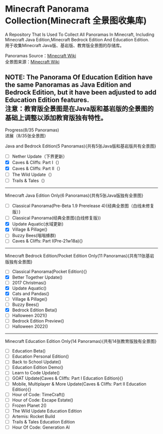 # Minecraft Panorama Collection(Minecraft 全景图收集库)

A Repository That Is Used To Collect All Panoramas In Minecraft, Including Minecraft Java Edition,Minecraft Bedrock Edition And Education Edition.<br>
用于收集Minecraft Java版、基岩版、教育版全景图的存储库。

Panoramas Source：[Minecraft Wiki](https://minecraft.wiki/w/Panorama)<br>
全景图来源：[Minecraft Wiki](https://zh.minecraft.wiki/w/%E5%85%A8%E6%99%AF%E5%9B%BE)

NOTE: The Panorama Of Education Edition have the same Panoramas as Java Edition and Bedrock Edition, but it have been adjusted to add Education Edition features.<br>
注意：教育版全景图是在Java版和基岩版的全景图的基础上调整以添加教育版独有特性。
---------------------------------------
Progress(8/35 Panoramas)<br>
进展（8/35张全景图）

Java and Bedrock Edition(5 Panoramas){共有5张Java版和基岩版共有全景图}
- [ ] Nether Update（下界更新）
- [x] Caves & Cliffs: Part I（）
- [x] Caves & Cliffs: Part II（）
- [ ] The Wild Update（）
- [ ] Trails & Tales（）
-----------------------------------------------------------------
Minecraft Java Edition Only(6 Panoramas){共有5张Java版独有全景图}
- [ ] Classical Panorama(Pre-Beta 1.9 Prerelease 4){经典全景图（白线未修复版）}
- [ ] Classical Panorama(经典全景图{白线修复版})
- [x] Update Aquatic(水域更新)
- [x] Village & Pillage()
- [ ] Buzzy Bees(嗡嗡蜂群)
- [ ] Caves & Cliffs: Part I(Pre-21w18a){}
-----------------------------------------------------------------
Minecraft Bedrock Edition/Pocket Edition Only(11 Panoramas){共有11张基岩版独有全景图}
- [ ] Classical Panorama(Pocket Edition){}
- [x] Better Together Update()
- [ ] 2017 Christmas()
- [x] Update Aquatic()
- [x] Cats and Pandas()
- [ ] Village & Pillage()
- [ ] Buzzy Bees()
- [x] Bedrock Edition Beta()
- [ ] Halloween 2021()
- [ ] Bedrock Edition Preview()
- [ ] Halloween 2022()
-----------------------------------------------------------------
Minecraft Education Edition Only(14 Panoramas){共有14张教育版独有全景图}
- [ ] Education Beta()
- [ ] Education Personal Edition()
- [ ] Back to School Update()
- [ ] Education Edition Demo()
- [ ] Learn to Code Update()
- [ ] GOAT Update(Caves & Cliffs: Part I Education Edition){}
- [ ] Mobile, Multiplayer & More Update(Caves & Cliffs: Part II Education Edition){}
- [ ] Hour of Code: TimeCraft()
- [ ] Hour of Code: Escape Estate()
- [ ] Frozen Planet 2()
- [ ] The Wild Update Education Edition
- [ ] Artemis: Rocket Build
- [ ] Trails & Tales Education Edition
- [ ] Hour Of Code: Generation AI
